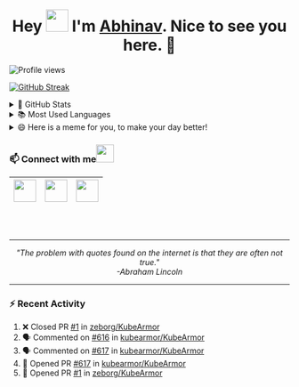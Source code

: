 <h1 align="center">Hey <img src="https://raw.githubusercontent.com/ShahriarShafin/ShahriarShafin/main/Assets/hi.gif" width="40px"/> I'm <a href="https://abhinavsinha.xyz/" target="_blank">Abhinav</a>. Nice to see you here. 🤗</h1>

 ![Profile views](https://gpvc.arturio.dev/zeborg?v=3)
</p>

[![GitHub Streak](https://github-readme-streak-stats.herokuapp.com/?user=zeborg&theme=tokyonight_duo)](https://github.com/zeborg)

<details>
  <summary>🌟 GitHub Stats</summary>
  <img align="left" alt="codeSTACKr's GitHub Stats" src="https://github-readme-stats.vercel.app/api?username=zeborg&show_icons=true&theme=merko" />
</details>

<details>
  <summary>📚 Most Used Languages</summary>
  <img align="left" alt="codeSTACKr's GitHub Stats" src="https://github-readme-stats.vercel.app/api/top-langs/?username=zeborg&layout=compact" />
</details>

<details>
  <summary>😄 Here is a meme for you, to make your day better!</summary>
   <a href="https://github.com/zeborg"><img src="https://humornama.com/wp-content/uploads/2020/05/good-programmer-meme.png" title="Meme" alt="Please refresh the page if the meme doesn't show up." height="350"></a>
</details>

 ### 📫 Connect with me<img src="https://raw.githubusercontent.com/ShahriarShafin/ShahriarShafin/main/Assets/handshake.gif" height="32px">
 
|<center><a href="https://www.linkedin.com/in/abhinav-sinha-aa55ba1b2/"><img src="https://cdn2.iconfinder.com/data/icons/social-media-2285/512/1_Linkedin_unofficial_colored_svg-128.png" width="40"></a></center>|<a href="https://twitter.com/zebhinav"><img src="https://cdn2.iconfinder.com/data/icons/social-media-2285/512/1_Twitter3_colored_svg-128.png" width="40"></a>|<a href="mailto:work.abhinavsinha@gmail.com"><img src="https://upload.wikimedia.org/wikipedia/commons/thumb/7/7e/Gmail_icon_%282020%29.svg/512px-Gmail_icon_%282020%29.svg.png" width="40"></a>|
|--|--|--|
<br>
<br>

--- 

<p align="center">
   <i>
     "The problem with quotes found on the internet is that they are often not true." <br>
                                         -Abraham Lincoln
  </i>
</p>       

---

### :zap: Recent Activity
<!--START_SECTION:activity-->
1. ❌ Closed PR [#1](https://github.com/zeborg/KubeArmor/pull/1) in [zeborg/KubeArmor](https://github.com/zeborg/KubeArmor)
2. 🗣 Commented on [#616](https://github.com/kubearmor/KubeArmor/issues/616) in [kubearmor/KubeArmor](https://github.com/kubearmor/KubeArmor)
3. 🗣 Commented on [#617](https://github.com/kubearmor/KubeArmor/issues/617) in [kubearmor/KubeArmor](https://github.com/kubearmor/KubeArmor)
4. 💪 Opened PR [#617](https://github.com/kubearmor/KubeArmor/pull/617) in [kubearmor/KubeArmor](https://github.com/kubearmor/KubeArmor)
5. 💪 Opened PR [#1](https://github.com/zeborg/KubeArmor/pull/1) in [zeborg/KubeArmor](https://github.com/zeborg/KubeArmor)
<!--END_SECTION:activity-->
